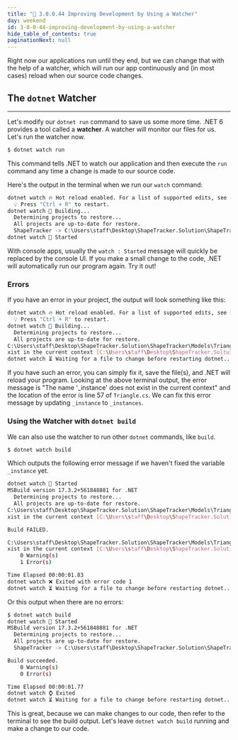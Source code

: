 ```yaml
---
title: "📓 3.0.0.44 Improving Development by Using a Watcher"
day: weekend
id: 3-0-0-44-improving-development-by-using-a-watcher
hide_table_of_contents: true
paginationNext: null
---
```


Right now our applications run until they end, but we can change that with the help of a watcher, which will run our app continuously and (in most cases) reload when our source code changes.

## The `dotnet` Watcher
---

Let's modify our `dotnet run` command to save us some more time. .NET 6 provides a tool called a **watcher**. A watcher will monitor our files for us. Let's run the watcher now.

```bash
$ dotnet watch run
```

This command tells .NET to watch our application and then execute the `run` command any time a change is made to our source code.

Here's the output in the terminal when we run our `watch` command:

```bash
dotnet watch 🔥 Hot reload enabled. For a list of supported edits, see https://aka.ms/dotnet/hot-reload. 
  💡 Press "Ctrl + R" to restart.
dotnet watch 🔧 Building...
  Determining projects to restore...
  All projects are up-to-date for restore.
  ShapeTracker -> C:\Users\staff\Desktop\ShapeTracker.Solution\ShapeTracker\bin\Debug\net6.0\ShapeTracker.dll
dotnet watch 🚀 Started
```

With console apps, usually the `watch : Started` message will quickly be replaced by the console UI. If you make a small change to the code, .NET will automatically run our program again. Try it out!

### Errors

If you have an error in your project, the output will look something like this:

```bash
dotnet watch 🔥 Hot reload enabled. For a list of supported edits, see https://aka.ms/dotnet/hot-reload. 
  💡 Press "Ctrl + R" to restart.
dotnet watch 🔧 Building...
  Determining projects to restore...
  All projects are up-to-date for restore.
C:\Users\staff\Desktop\ShapeTracker.Solution\ShapeTracker\Models\Triangle.cs(57,14): error CS0103: The name '_instance' does not e
xist in the current context [C:\Users\staff\Desktop\ShapeTracker.Soltuion\ShapeTracker\ShapeTracker.csproj]
dotnet watch ⏳ Waiting for a file to change before restarting dotnet...
```

If you have such an error, you can simply fix it, save the file(s), and .NET will reload your program. Looking at the above terminal output, the error message is "The name '_instance' does not exist in the current context" and the location of the error is line 57 of `Triangle.cs`. We can fix this error message by updating `_instance` to `_instances`.

### Using the Watcher with `dotnet build`

We can also use the watcher to run other `dotnet` commands, like `build`.

```bash
$ dotnet watch build
```

Which outputs the following error message if we haven't fixed the variable `_instance` yet. 

```bash
dotnet watch 🚀 Started
MSBuild version 17.3.2+561848881 for .NET
  Determining projects to restore...
  All projects are up-to-date for restore.
C:\Users\staff\Desktop\ShapeTracker.Solution\ShapeTracker\Models\Triangle.cs(57,14): error CS0103: The name '_instance' does not e
xist in the current context [C:\Users\staff\Desktop\ShapeTracker.Solution\ShapeTracker\ShapeTracker.csproj]

Build FAILED.

C:\Users\staff\Desktop\ShapeTracker.Solution\ShapeTracker\Models\Triangle.cs(57,14): error CS0103: The name '_instance' does not e 
xist in the current context [C:\Users\staff\Desktop\ShapeTracker.Solution\ShapeTracker\ShapeTracker.csproj]
    0 Warning(s)
    1 Error(s)

Time Elapsed 00:00:01.83
dotnet watch ❌ Exited with error code 1
dotnet watch ⏳ Waiting for a file to change before restarting dotnet...
```

Or this output when there are no errors:

```bash
$ dotnet watch build
dotnet watch 🚀 Started
MSBuild version 17.3.2+561848881 for .NET
  Determining projects to restore...
  All projects are up-to-date for restore.
  ShapeTracker -> C:\Users\staff\Desktop\ShapeTracker.Solution\ShapeTracker\bin\Debug\net6.0\ShapeTracker.dll

Build succeeded.
    0 Warning(s)
    0 Error(s)

Time Elapsed 00:00:01.77
dotnet watch ⌚ Exited
dotnet watch ⏳ Waiting for a file to change before restarting dotnet...
```

This is great, because we can make changes to our code, then refer to the terminal to see the build output. Let's leave `dotnet watch build` running and make a change to our code.
